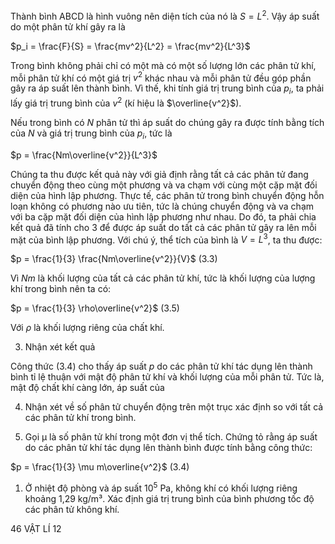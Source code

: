 Thành bình ABCD là hình vuông nên diện tích của nó là
$S = L^2$.
Vậy áp suất do một phân tử khí gây ra là

$p_i = \frac{F}{S} = \frac{mv^2}{L^2} = \frac{mv^2}{L^3}$

Trong bình không phải chỉ có một mà có một số lượng lớn các phân tử khí, mỗi phân tử khí có một giá trị $v^2$ khác nhau và mỗi phân tử đều góp phần gây ra áp suất lên thành bình. Vì thế, khi tính giá trị trung bình của $p_i$, ta phải lấy giá trị trung bình của $v^2$ (kí hiệu là $\overline{v^2}$).

Nếu trong bình có $N$ phân tử thì áp suất do chúng gây ra được tính bằng tích của $N$ và giá trị trung bình của $p_i$, tức là

$p = \frac{Nm\overline{v^2}}{L^3}$

Chúng ta thu được kết quả này với giả định rằng tất cả các phân tử đang chuyển động theo cùng một phương và va chạm với cùng một cặp mặt đối diện của hình lập phương. Thực tế, các phân tử trong bình chuyển động hỗn loạn không có phương nào ưu tiên, tức là chúng chuyển động và va chạm với ba cặp mặt đối diện của hình lập phương như nhau. Do đó, ta phải chia kết quả đã tính cho 3 để được áp suất do tất cả các phân tử gây ra lên mỗi mặt của bình lập phương. Với chú ý, thể tích của bình là $V = L^3$, ta thu được:

$p = \frac{1}{3} \frac{Nm\overline{v^2}}{V}$ (3.3)

Vì $Nm$ là khối lượng của tất cả các phân tử khí, tức là khối lượng của lượng khí trong bình nên ta có:

$p = \frac{1}{3} \rho\overline{v^2}$ (3.5)

Với $\rho$ là khối lượng riêng của chất khí.

3. Nhận xét kết quả

Công thức (3.4) cho thấy áp suất $p$ do các phân tử khí tác dụng lên thành bình tỉ lệ thuận với mật độ phân tử khí và khối lượng của mỗi phân tử. Tức là, mật độ chất khí càng lớn, áp suất của

4. Nhận xét về số phân tử chuyển động trên một trục xác định so với tất cả các phân tử khí trong bình.

5. Gọi μ là số phân tử khí trong một đơn vị thể tích. Chứng tỏ rằng áp suất do các phân tử khí tác dụng lên thành bình được tính bằng công thức:

$p = \frac{1}{3} \mu m\overline{v^2}$ (3.4)

1. Ở nhiệt độ phòng và áp suất $10^5$ Pa, không khí có khối lượng riêng khoảng 1,29 kg/m³. Xác định giá trị trung bình của bình phương tốc độ các phân tử không khí.

46 VẬT LÍ 12